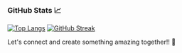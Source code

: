

### GitHub Stats 📈

[![Top Langs](https://github-readme-stats.vercel.app/api/top-langs/?username=nitinshukla413&layout=compact)](https://github.com/anuraghazra/github-readme-stats)
[![GitHub Streak](https://streak-stats.demolab.com/?user=nitinshukla413)](https://git.io/streak-stats)

Let's connect and create something amazing together!! 🚀
